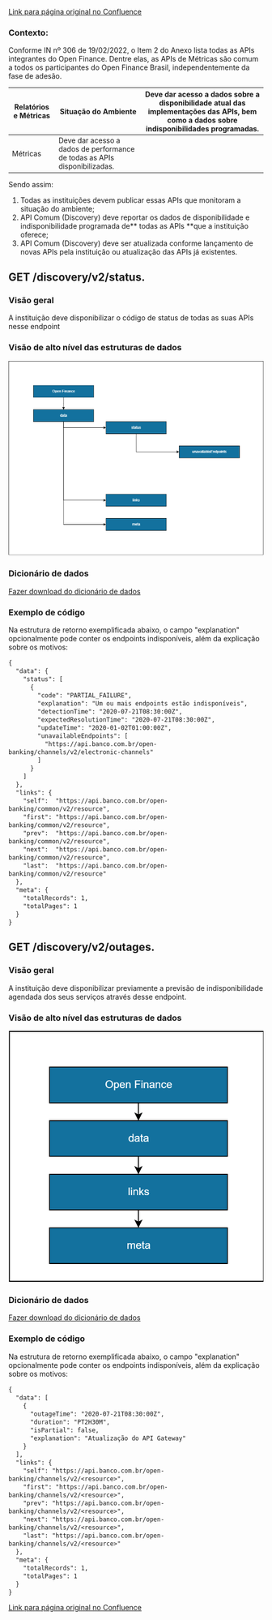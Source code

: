 [Link para página original no Confluence](https://openfinancebrasil.atlassian.net/wiki/spaces/OF/pages/266895400)

### Contexto: 

Conforme IN nº 306 de 19/02/2022, o Item 2 do Anexo lista todas as APIs integrantes do Open Finance. Dentre elas, as APIs de Métricas são comum a todos os participantes do Open Finance Brasil, independentemente da fase de adesão.

| Relatórios e Métricas | Situação do Ambiente | Deve dar acesso a dados sobre a disponibilidade atual das implementações das APIs, bem como a dados sobre indisponibilidades programadas. |
| --- | --- | --- |
| Métricas | Deve dar acesso a dados de performance de todas as APIs disponibilizadas. |

Sendo assim: 

1. Todas as instituições devem publicar essas APIs que monitoram a situação do ambiente;
2. API Comum (Discovery) deve reportar os dados de disponibilidade e indisponibilidade programada de** todas as APIs **que a instituição oferece;
3. API Comum (Discovery) deve ser atualizada conforme lançamento de novas APIs pela instituição ou atualização das APIs já existentes.

## GET /discovery/v2/status.

### Visão geral

A instituição deve disponibilizar o código de status de todas as suas APIs nesse endpoint

### Visão de alto nível das estruturas de dados
![att266895414](Informa%c3%a7%c3%b5es%20Gerais%20-%20API%20Comum%20(Discovery)%20-%20%20v2.0.0-rc.1/attachments/comuns%20-%20alto%20nivel.png)

### Dicionário de dados

[Fazer download do dicionário de dados](https://openbanking-brasil.github.io/openapi/dictionary/getStatus_v2.csv)

### Exemplo de código

Na estrutura de retorno exemplificada abaixo, o campo "explanation" opcionalmente pode conter os endpoints indisponíveis, além da explicação sobre os motivos:

    {
      "data": {
        "status": [
          {
            "code": "PARTIAL_FAILURE",
            "explanation": "Um ou mais endpoints estão indisponíveis",
            "detectionTime": "2020-07-21T08:30:00Z",
            "expectedResolutionTime": "2020-07-21T08:30:00Z",
            "updateTime": "2020-01-02T01:00:00Z",
            "unavailableEndpoints": [
              "https://api.banco.com.br/open-banking/channels/v2/electronic-channels"
            ]
          }
        ]
      },
      "links": {
        "self":  "https://api.banco.com.br/open-banking/common/v2/resource",
        "first": "https://api.banco.com.br/open-banking/common/v2/resource",
        "prev":  "https://api.banco.com.br/open-banking/common/v2/resource",
        "next":  "https://api.banco.com.br/open-banking/common/v2/resource",
        "last":  "https://api.banco.com.br/open-banking/common/v2/resource"
      },
      "meta": {
        "totalRecords": 1,
        "totalPages": 1
      }
    }

## GET /discovery/v2/outages.

### Visão geral

A instituição deve disponibilizar previamente a previsão de indisponibilidade agendada dos seus serviços através desse endpoint.

### Visão de alto nível das estruturas de dados
![att266895417](Informa%c3%a7%c3%b5es%20Gerais%20-%20API%20Comum%20(Discovery)%20-%20%20v2.0.0-rc.1/attachments/outages-Vis%c3%a3o%20de%20alto%20n%c3%advel%20das%20estruturas%20de%20dados.png)
### Dicionário de dados

[Fazer download do dicionário de dados](https://openbanking-brasil.github.io/openapi/dictionary/getOutage_v2.csv)

### Exemplo de código

Na estrutura de retorno exemplificada abaixo, o campo "explanation" opcionalmente pode conter os endpoints indisponíveis, além da explicação sobre os motivos:

    {
      "data": [
        {
          "outageTime": "2020-07-21T08:30:00Z",
          "duration": "PT2H30M",
          "isPartial": false,
          "explanation": "Atualização do API Gateway"
        }
      ],
      "links": {
        "self": "https://api.banco.com.br/open-banking/channels/v2/<resource>",
        "first": "https://api.banco.com.br/open-banking/channels/v2/<resource>",
        "prev": "https://api.banco.com.br/open-banking/channels/v2/<resource>",
        "next": "https://api.banco.com.br/open-banking/channels/v2/<resource>",
        "last": "https://api.banco.com.br/open-banking/channels/v2/<resource>"
      },
      "meta": {
        "totalRecords": 1,
        "totalPages": 1
      }
    }

[Link para página original no Confluence](https://openfinancebrasil.atlassian.net/wiki/spaces/OF/pages/266895400)